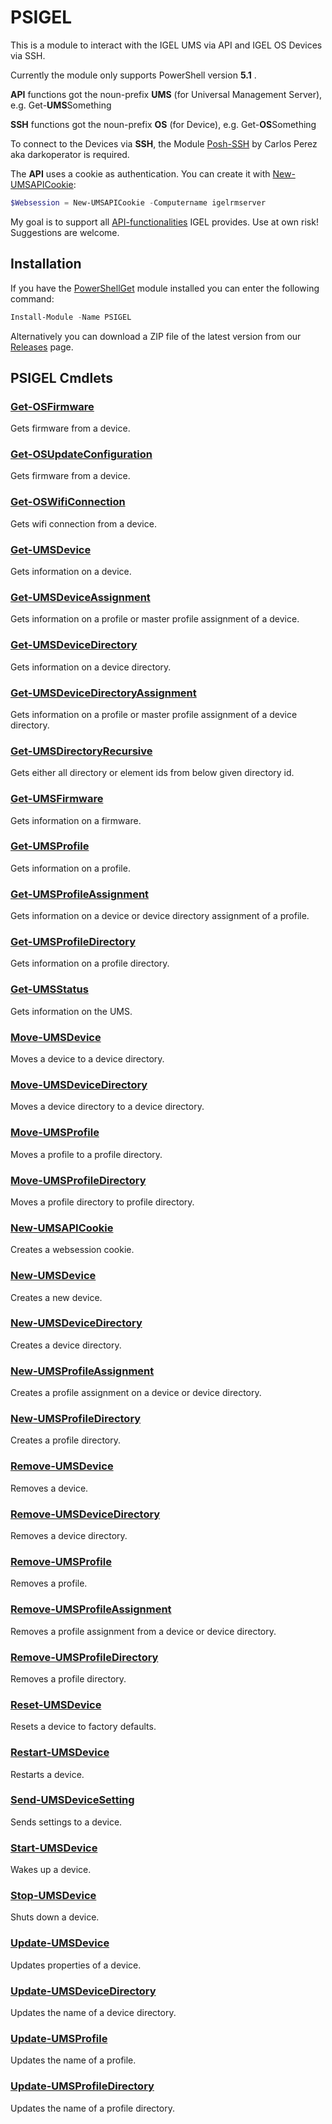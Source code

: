 # PSIGEL

This is a module to interact with the IGEL UMS via API and IGEL OS Devices via SSH.

Currently the module  only supports PowerShell version **5.1** .

**API** functions got the noun-prefix **UMS** (for Universal Management Server), e.g. Get-**UMS**Something

**SSH** functions got the noun-prefix **OS** (for Device), e.g. Get-**OS**Something

To connect to the Devices via **SSH**, the Module [Posh-SSH](https://github.com/darkoperator/Posh-SSH) by Carlos Perez aka darkoperator is required.

The **API** uses a cookie as authentication. You can create it with [New-UMSAPICookie](/Docs/New-UMSAPICookie.md):

```powershell
$Websession = New-UMSAPICookie -Computername igelrmserver
```

My goal is to support all [API-functionalities](https://kb.igel.com/igelimi-v3/en/imi-api-v3-reference-2723425.html) IGEL provides. Use at own risk! Suggestions are welcome.

## Installation

If you have the [PowerShellGet](https://github.com/powershell/powershellget) module installed you can enter the following command:

```powershell
Install-Module -Name PSIGEL
```

Alternatively you can download a ZIP file of the latest version from our [Releases](https://github.com/IGEL-Community/PSIGEL/releases) page.

## PSIGEL Cmdlets
### [Get-OSFirmware](/Docs/Get-OSFirmware.md)
Gets firmware from a device.

### [Get-OSUpdateConfiguration](/Docs/Get-OSUpdateConfiguration.md)
Gets firmware from a device.

### [Get-OSWifiConnection](/Docs/Get-OSWifiConnection.md)
Gets wifi connection from a device.

### [Get-UMSDevice](/Docs/Get-UMSDevice.md)
Gets information on a device.

### [Get-UMSDeviceAssignment](/Docs/Get-UMSDeviceAssignment.md)
Gets information on a profile or master profile assignment of a device.

### [Get-UMSDeviceDirectory](/Docs/Get-UMSDeviceDirectory.md)
Gets information on a device directory.

### [Get-UMSDeviceDirectoryAssignment](/Docs/Get-UMSDeviceDirectoryAssignment.md)
Gets information on a profile or master profile assignment of a device directory.

### [Get-UMSDirectoryRecursive](/Docs/Get-UMSDirectoryRecursive.md)
Gets either all directory or element ids from below given directory id.

### [Get-UMSFirmware](/Docs/Get-UMSFirmware.md)
Gets information on a firmware.

### [Get-UMSProfile](/Docs/Get-UMSProfile.md)
Gets information on a profile.

### [Get-UMSProfileAssignment](/Docs/Get-UMSProfileAssignment.md)
Gets information on a device or device directory assignment of a profile.

### [Get-UMSProfileDirectory](/Docs/Get-UMSProfileDirectory.md)
Gets information on a profile directory.

### [Get-UMSStatus](/Docs/Get-UMSStatus.md)
Gets information on the UMS.

### [Move-UMSDevice](/Docs/Move-UMSDevice.md)
Moves a device to a device directory.

### [Move-UMSDeviceDirectory](/Docs/Move-UMSDeviceDirectory.md)
Moves a device directory to a device directory.

### [Move-UMSProfile](/Docs/Move-UMSProfile.md)
Moves a profile to a profile directory.

### [Move-UMSProfileDirectory](/Docs/Move-UMSProfileDirectory.md)
Moves a profile directory to profile directory.

### [New-UMSAPICookie](/Docs/New-UMSAPICookie.md)
Creates a websession cookie.

### [New-UMSDevice](/Docs/New-UMSDevice.md)
Creates a new device.

### [New-UMSDeviceDirectory](/Docs/New-UMSDeviceDirectory.md)
Creates a device directory.

### [New-UMSProfileAssignment](/Docs/New-UMSProfileAssignment.md)
Creates a profile assignment on a device or device directory.

### [New-UMSProfileDirectory](/Docs/New-UMSProfileDirectory.md)
Creates a profile directory.

### [Remove-UMSDevice](/Docs/Remove-UMSDevice.md)
Removes a device.

### [Remove-UMSDeviceDirectory](/Docs/Remove-UMSDeviceDirectory.md)
Removes a device directory.

### [Remove-UMSProfile](/Docs/Remove-UMSProfile.md)
Removes a profile.

### [Remove-UMSProfileAssignment](/Docs/Remove-UMSProfileAssignment.md)
Removes a profile assignment from a device or device directory.

### [Remove-UMSProfileDirectory](/Docs/Remove-UMSProfileDirectory.md)
Removes a profile directory.

### [Reset-UMSDevice](/Docs/Reset-UMSDevice.md)
Resets a device to factory defaults.

### [Restart-UMSDevice](/Docs/Restart-UMSDevice.md)
Restarts a device.

### [Send-UMSDeviceSetting](/Docs/Send-UMSDeviceSetting.md)
Sends settings to a device.

### [Start-UMSDevice](/Docs/Start-UMSDevice.md)
Wakes up a device.

### [Stop-UMSDevice](/Docs/Stop-UMSDevice.md)
Shuts down a device.

### [Update-UMSDevice](/Docs/Update-UMSDevice.md)
Updates properties of a device.

### [Update-UMSDeviceDirectory](/Docs/Update-UMSDeviceDirectory.md)
Updates the name of a device directory.

### [Update-UMSProfile](/Docs/Update-UMSProfile.md)
Updates the name of a profile.

### [Update-UMSProfileDirectory](/Docs/Update-UMSProfileDirectory.md)
Updates the name of a profile directory.